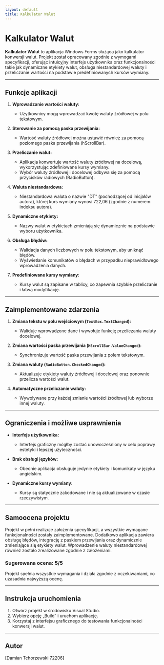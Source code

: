 ```yaml
---
layout: default
title: Kalkulator Walut
---
```


# Kalkulator Walut

**Kalkulator Walut** to aplikacja Windows Forms służąca jako kalkulator konwersji walut. Projekt został opracowany zgodnie z wymogami specyfikacji, oferując intuicyjny interfejs użytkownika oraz funkcjonalności takie jak dynamiczne etykiety walut, obsługa niestandardowej waluty i przeliczanie wartości na podstawie predefiniowanych kursów wymiany.

---

## Funkcje aplikacji

1. **Wprowadzanie wartości waluty:**

   - Użytkownicy mogą wprowadzać kwotę waluty źródłowej w polu tekstowym.

2. **Sterowanie za pomocą paska przewijania:**

   - Wartość waluty źródłowej można ustawić również za pomocą poziomego paska przewijania (hScrollBar).

3. **Przeliczanie walut:**

   - Aplikacja konwertuje wartość waluty źródłowej na docelową, wykorzystując zdefiniowane kursy wymiany.
   - Wybór waluty źródłowej i docelowej odbywa się za pomocą przycisków radiowych (RadioButton).

4. **Waluta niestandardowa:**

   - Niestandardowa waluta o nazwie "DT" (pochodzącej od inicjałów autora), której kurs wymiany wynosi 722,06 (zgodnie z numerem indeksu autora).

5. **Dynamiczne etykiety:**

   - Nazwy walut w etykietach zmieniają się dynamicznie na podstawie wyboru użytkownika.

6. **Obsługa błędów:**

   - Walidacja danych liczbowych w polu tekstowym, aby uniknąć błędów.
   - Wyświetlanie komunikatów o błędach w przypadku nieprawidłowego wprowadzenia danych.

7. **Predefiniowane kursy wymiany:**

   - Kursy walut są zapisane w tablicy, co zapewnia szybkie przeliczanie i łatwą modyfikację.

---

## Zaimplementowane zdarzenia

1. **Zmiana tekstu w polu wejściowym (`TextBox.TextChanged`):**

   - Waliduje wprowadzone dane i wywołuje funkcję przeliczania waluty docelowej.

2. **Zmiana wartości paska przewijania (`HScrollBar.ValueChanged`):**

   - Synchronizuje wartość paska przewijania z polem tekstowym.

3. **Zmiana waluty (`RadioButton.CheckedChanged`):**

   - Aktualizuje etykiety waluty źródłowej i docelowej oraz ponownie przelicza wartości walut.

4. **Automatyczne przeliczanie waluty:**

   - Wywoływane przy każdej zmianie wartości źródłowej lub wyborze innej waluty.

---

## Ograniczenia i możliwe usprawnienia

- **Interfejs użytkownika:**

  - Interfejs graficzny mógłby zostać unowocześniony w celu poprawy estetyki i lepszej użyteczności.

- **Brak obsługi języków:**

  - Obecnie aplikacja obsługuje jedynie etykiety i komunikaty w języku angielskim.

- **Dynamiczne kursy wymiany:**

  - Kursy są statycznie zakodowane i nie są aktualizowane w czasie rzeczywistym.

---

## Samoocena projektu

Projekt w pełni realizuje założenia specyfikacji, a wszystkie wymagane funkcjonalności zostały zaimplementowane. Dodatkowo aplikacja zawiera obsługę błędów, integrację z paskiem przewijania oraz dynamicznie zmieniające się etykiety walut. Wprowadzenie waluty niestandardowej również zostało zrealizowane zgodnie z założeniami.

### **Sugerowana ocena: 5/5**

Projekt spełnia wszystkie wymagania i działa zgodnie z oczekiwaniami, co uzasadnia najwyższą ocenę.

---

## Instrukcja uruchomienia

1. Otwórz projekt w środowisku Visual Studio.
2. Wybierz opcję „Build” i uruchom aplikację.
3. Korzystaj z interfejsu graficznego do testowania funkcjonalności konwersji walut.

---

## Autor

[Damian Tchorzewski 72206]
